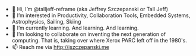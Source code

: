 - 👋 Hi, I’m @talljeff-reframe (aka Jeffrey Szczepanski or Tall Jeff)
- 👀 I’m interested in Productivity, Collaboration Tools, Embedded Systems, Astrophysics, Sailing, Skiing
- 🌱 I’m currently learning. And learning. And learning.
- 💞️ I’m looking to collaborate on inventing the next generation of computing. That is, taking over where Xerox PARC left off in the 1980's.
- 📫 Reach me via http://jszczepanski.me

<!---
talljeff-reframe/talljeff-reframe is a ✨ special ✨ repository because its `README.md` (this file) appears on your GitHub profile.
You can click the Preview link to take a look at your changes.
--->
